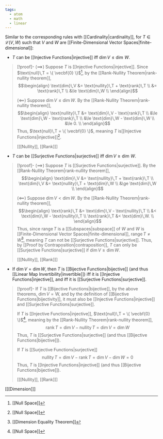 ```yaml
---
tags:
  - atom
  - math
  - linear
---
```

Similar to the corresponding rules with [[Cardinality|cardinality]], for $T \in \mathcal{L}(V,W)$ such that $V$ and $W$ are [[Finite-Dimensional Vector Spaces|finite-dimensional]]:
- $T$ can be [[Injective Functions|injective]] iff $\text{dim}\,V \le \dim\,W$.
> [!proof]-
> ($\implies$)
> Suppose $T$ is [[Injective Functions|injective]]. Since $\text{null}\,T = \{ \vecbf{0} \}$[^1], by the [[Rank-Nullity Theorem|rank-nullity theorem]],
> $$\begin{align}
> 	\text{dim}\,V &= \text{nullity}\,T + \text{rank}\,T \\
> 	&= \text{rank}\,T \\
> 	&\le \text{dim}\,W \\
> \end{align}$$
> 
> ($\impliedby$)
> Suppose $\text{dim}\,V\le\text{dim}\,W$. By the [[Rank-Nullity Theorem|rank-nullity theorem]],
> $$\begin{align}
> 	\text{nullity}\,T &= \text{dim}\,V - \text{rank}\,T \\
> 	&\le \text{dim}\,W - \text{rank}\,T \\
> 	&\le \text{dim}\,W - \text{dim}\,W \\
> 	&\le 0. \\
> \end{align}$$
> Thus, $\text{null}\,T = \{ \vecbf{0} \}$, meaning $T$ is[[Injective Functions|injective]][^1].
> 
> \[[[Nullity]], [[Rank]]\]

- $T$ can be [[Surjective Functions|surjective]] iff $\text{dim}\,V \ge \dim\,W$.
> [!proof]-
> ($\implies$)
> Suppose $T$ is [[Surjective Functions|surjective]]. By the [[Rank-Nullity Theorem|rank-nullity theorem]],
> $$\begin{align}
> 	\text{dim}\,V &= \text{nullity}\,T + \text{rank}\,T \\
> 	\text{dim}\,V &= \text{nullity}\,T + \text{dim}\,W \\
> 	&\ge \text{dim}\,W \\
> \end{align}$$
> 
> ($\impliedby$)
> Suppose $\text{dim}\,V<\text{dim}\,W$. By the [[Rank-Nullity Theorem|rank-nullity theorem]],
> $$\begin{align}
> 	\text{rank}\,T &= \text{dim}\,V - \text{nullity}\,T \\
> 	&< \text{dim}\,W - \text{nullity}\,T \\
> 	\text{rank}\,T &< \text{dim}\,W. \\
> \end{align}$$
Thus, since $\text{range}\,T$ is a [[Subspaces|subspace]] of $W$ and $W$ is [[Finite-Dimensional Vector Spaces|finite-dimensional]], $\text{range}\,T \ne W$[^2], meaning $T$ can not be [[Surjective Functions|surjective]]. Thus, by [[Proof by Contraposition|contraposition]], $T$ can only be [[Surjective Functions|surjective]] if $\text{dim}\,V\ge\text{dim}\,W$.
> 
> \[[[Nullity]], [[Rank]]\]

-  If $\text{dim}\,V = \text{dim}\,W$, then  $T$ is [[Bijective Functions|bijective]] (and thus [[Linear Map Invertibility|invertible]]) iff it is [[Injective Functions|injective]], and iff it is [[Surjective Functions|surjective]].
> [!proof]-
> If $T$ is [[Bijective Functions|bijective]], by the above theorems, $\text{dim}\,V = \text{W}$, and by the definition of [[Bijective Functions|bijectivity]], it must also be [[Injective Functions|injective]] and [[Surjective Functions|surjective]].
> 
> If $T$ is [[Injective Functions|injective]], $\text{null}\,T = \{ \vecbf{0} \}$[^1], meaning by the [[Rank-Nullity Theorem|rank-nullity theorem]],
> $$ \text{rank}\,T = \text{dim}\,V - \text{nullity}\,T = \text{dim}\,V = \text{dim}\,W $$
> Thus, $T$ is [[Surjective Functions|surjective]] (and thus [[Bijective Functions|bijective]]).
> 
> If $T$ is [[Surjective Functions|surjective]]
> $$ \text{nullity}\,T = \text{dim}\,V - \text{rank}\,T = \text{dim}\,V - \text{dim}\,W = 0 $$
> Thus, $T$ is [[Injective Functions|injective]] (and thus [[Bijective Functions|bijective]]).
> 
> \[[[Nullity]], [[Rank]]\]

\[[[Dimension]]\]

[^1]: [[Null Space]]
[^2]: [[Dimension Equality Theorem]]